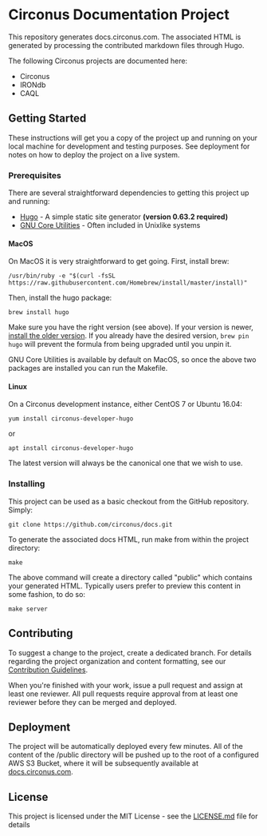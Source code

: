 # Circonus Documentation Project

This repository generates docs.circonus.com. The associated HTML is generated by processing the contributed markdown files through Hugo.

The following Circonus projects are documented here:
* Circonus
* IRONdb
* CAQL

## Getting Started

These instructions will get you a copy of the project up and running on your local machine for development and testing purposes. See deployment for notes on how to deploy the project on a live system.

### Prerequisites

There are several straightforward dependencies to getting this project up and running:
* [Hugo](https://github.com/gohugoio/hugo) - A simple static site generator **(version 0.63.2 required)**
* [GNU Core Utilities](https://www.gnu.org/software/coreutils/) - Often included in Unixlike systems

#### MacOS

On MacOS it is very straightforward to get going. First, install brew:

```
/usr/bin/ruby -e "$(curl -fsSL https://raw.githubusercontent.com/Homebrew/install/master/install)"
```

Then, install the hugo package:

```
brew install hugo
```

Make sure you have the right version (see above). If your version is newer, [install the older version](https://docs.brew.sh/Tips-N'-Tricks#installing-previous-versions-of-formulae).  If you already have the desired version, `brew pin hugo` will prevent the formula from being upgraded until you unpin it.

GNU Core Utilities is available by default on MacOS, so once the above two packages are installed you can run the Makefile.

#### Linux

On a Circonus development instance, either CentOS 7 or Ubuntu 16.04:

```
yum install circonus-developer-hugo
```
or
```
apt install circonus-developer-hugo
```

The latest version will always be the canonical one that we wish to use.

### Installing

This project can be used as a basic checkout from the GitHub repository. Simply:
```
git clone https://github.com/circonus/docs.git
```

To generate the associated docs HTML, run make from within the project directory:
```
make
```

The above command will create a directory called "public" which contains your generated HTML. Typically users prefer to preview this content in some fashion, to do so:
```
make server
```

## Contributing

To suggest a change to the project, create a dedicated branch. For details regarding the project organization and content formatting, see our [Contribution Guidelines](https://docs.circonus.com/contribution-guidelines/).

When you're finished with your work, issue a pull request and assign at least one reviewer. All pull requests require approval from at least one reviewer before they 
can be merged and deployed.

## Deployment

The project will be automatically deployed every few minutes. All of the content of the /public directory will be pushed up to the root of a configured AWS S3 Bucket, 
where it will be subsequently available at [docs.circonus.com](https://docs.circonus.com/).

## License

This project is licensed under the MIT License - see the [LICENSE.md](LICENSE.md) file for details
